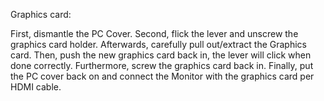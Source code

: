
Graphics card:

First, dismantle the PC Cover.
Second, flick the lever and unscrew the graphics card holder.
Afterwards, carefully pull out/extract the Graphics card.
Then, push the new graphics card back in, the lever will click when done correctly. Furthermore, screw the graphics card back in.
Finally, put the PC cover back on and connect the Monitor with the graphics card per HDMI cable.